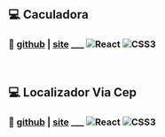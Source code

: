 ## :computer: Caculadora
### :eyes: [github](https://github.com/d7pimenta/calculadora-app) | [site](https://d7pimenta.github.io/calculadora-app/) ___ ![React](https://img.shields.io/badge/react-0D1117.svg?style=for-the-badge&logo=react&logoColor=%2361DAFB) ![CSS3](https://img.shields.io/badge/css3-0D1117.svg?style=for-the-badge&logo=css3&logoColor=white)
  
<br/> 

## :computer: Localizador Via Cep
### :eyes: [github](https://github.com/d7pimenta/localizador-via-cep) | [site](https://d7pimenta.github.io/localizador-via-cep/) ___ ![React](https://img.shields.io/badge/react-0D1117.svg?style=for-the-badge&logo=react&logoColor=%2361DAFB) ![CSS3](https://img.shields.io/badge/css3-0D1117.svg?style=for-the-badge&logo=css3&logoColor=white)
